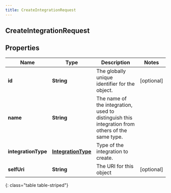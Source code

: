 ```yaml
---
title: CreateIntegrationRequest
---
```


## CreateIntegrationRequest

## Properties

| Name                | Type                                                           | Description                                                                                     | Notes      |
| ------------------- | -------------------------------------------------------------- | ----------------------------------------------------------------------------------------------- | ---------- |
| **id**              | <!----><!---->**String**<!---->                                | The globally unique identifier for the object.                                                  | [optional] |
| **name**            | <!----><!---->**String**<!---->                                | The name of the integration, used to distinguish this integration from others of the same type. |            |
| **integrationType** | <!----><!---->[**IntegrationType**](IntegrationType.md)<!----> | Type of the integration to create.                                                              |            |
| **selfUri**         | <!----><!---->**String**<!---->                                | The URI for this object                                                                         | [optional] |

{: class="table table-striped"}
